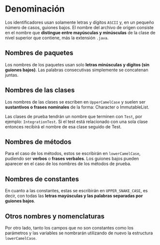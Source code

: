 # Denominación

Los identificadores usan solamente letras y dígitos `ASCII` y, en un pequeño número de casos, guiones bajos. El nombre del archivo de origen consiste en el nombre que **distingue entre mayúsculas y minúsculas** de la clase de nivel superior que contiene, más la
extensión `.java`.

## Nombres de paquetes

Los nombres de los paquetes usan solo **letras minúsculas y dígitos (sin guiones bajos)**. Las palabras consecutivas simplemente se concatenan juntas.

## Nombres de las clases

Los nombres de las clases se escriben en `UpperCamelCase` y suelen ser **sustantivos o frases nominales** de la forma: Character o ImmutableList.

Las clases de prueba tendrán un nombre que terminen con `Test`, por ejemplo: `IntegrationTest`. Si el test está relacionado con una sola clase entonces recibirá el nombre de esa clase seguido de Test.

## Nombres de métodos

Para el caso de los métodos, estos se escribirán en `lowerCamelCase`, pudiendo ser **verbos** o **frases verbales**. Los guiones bajos pueden aparecer en el caso de los nombres de los métodos de prueba.

## Nombres de constantes

En cuanto a las constantes, estas se escribirán en `UPPER_SNAKE_CASE`, es decir, con todas las **letras mayúsculas y las palabras separadas por guiones bajos**.

## Otros nombres y nomenclaturas

Por otro lado, tanto los campos que no son constantes como los parámetros y las variables se nombrarán utilizando de nuevo la estructura `lowerCamelCase`.
